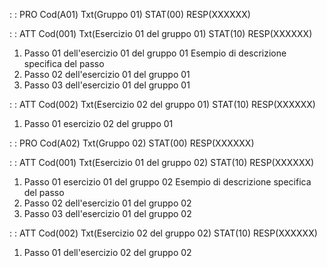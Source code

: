  :  : PRO Cod(A01) Txt(Gruppo 01) STAT(00) RESP(XXXXXX)

 :  : ATT Cod(001) Txt(Esercizio 01 del gruppo 01)  STAT(10) RESP(XXXXXX)

01. Passo 01 dell'esercizio 01 del gruppo 01
Esempio di descrizione specifica del passo
02. Passo 02 dell'esercizio 01 del gruppo 01
03. Passo 03 dell'esercizio 01 del gruppo 01

 :  : ATT Cod(002) Txt(Esercizio 02 del gruppo 01)  STAT(10) RESP(XXXXXX)
01. Passo 01 esercizio 02 del gruppo 01

 :  : PRO Cod(A02) Txt(Gruppo 02) STAT(00) RESP(XXXXXX)

 :  : ATT Cod(001) Txt(Esercizio 01 del gruppo 02)  STAT(10) RESP(XXXXXX)
01. Passo 01 esercizio 01 del gruppo 02
Esempio di descrizione specifica del passo
02. Passo 02 dell'esercizio 01 del gruppo 02
03. Passo 03 dell'esercizio 01 del gruppo 02

 :  : ATT Cod(002) Txt(Esercizio 02 del gruppo 02)  STAT(10) RESP(XXXXXX)
01. Passo 01 dell'esercizio 02 del gruppo 02
